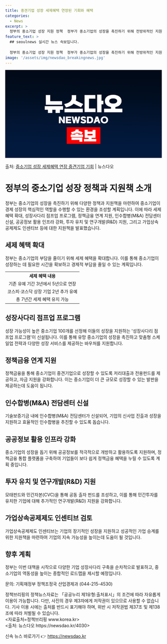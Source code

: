 ```yaml
---
title: 중견기업 성장 세제혜택 연장된 기회와 혜택
categories:
  - News
excerpt: >
  정부의 중소기업 성장 지원 정책  정부가 중소기업의 성장을 촉진하기 위해 전방위적인 지원 정책을 마련했습니다…
feature_text: >
  ## seoulnews 실시간 뉴스 속보입니다.

  정부의 중소기업 성장 지원 정책  정부가 중소기업의 성장을 촉진하기 위해 전방위적인 지원 정책을 마련했습니다…
image: '/assets/img/newsdao_breakingnews.jpg'
---
```


![뉴스다오 속보](/assets/img/newsdao_breakingnews.jpg)

<p>출처: <a href="https://newsdao.kr/4030" rel="dofollow">중소기업 성장 세제혜택 연장 중견기업 기회</a> | 뉴스다오</p>

<h1>정부의 중소기업 성장 정책과 지원책 소개</h1>
<p data-ke-size="size16">정부는 중소기업의 성장을 촉진하기 위해 다양한 정책과 지원책을 마련하여 중소기업이 경제 성장의 핵심적인 역할을 수행할 수 있는 환경을 조성할 계획입니다. 이에 따라 세제 혜택 확대, 성장사다리 점프업 프로그램, 정책금융 연계 지원, 인수합병(M&A) 전담센터 신설, 공공정보 활용 인프라 강화, 투자 유치 및 연구개발(R&D) 지원, 그리고 가업상속공제제도 인센티브 등에 대한 지원책을 발표했습니다.</p>

<h2>세제 혜택 확대</h2>
<p data-ke-size="size16">정부는 중소기업의 부담을 줄이기 위해 세제 혜택을 확대합니다. 이를 통해 중소기업이 성장하는 데 필요한 시간을 확보하고 경제적 부담을 줄일 수 있는 계획입니다.</p>
<table>
  <tr>
    <td style="text-align: center; height: 17px;"><b>세제 혜택 내용</b></td>
  </tr>
  <tr>
    <td style="text-align: center; height: 17px;">기존 유예 기간 3년에서 5년으로 연장</td>
  </tr>
  <tr>
    <td style="text-align: center; height: 17px;">코스피·코스닥 상장 기업 2년 추가 유예</td>
  </tr>
  <tr>
    <td style="text-align: center; height: 17px;">총 7년간 세제 혜택 유지 가능</td>
  </tr>
</table>

<h2>성장사다리 점프업 프로그램</h2>
<p data-ke-size="size16">성장 가능성이 높은 중소기업 100개를 선정해 이들의 성장을 지원하는 '성장사다리 점프업 프로그램'이 신설됩니다. 이를 통해 유망 중소기업의 성장을 촉진하고 맞춤형 스케일업 전략과 다양한 성장 서비스를 제공하는 바우처를 지원합니다.</p>

<h2>정책금융 연계 지원</h2>
<p data-ke-size="size16">정책금융을 통해 중소기업이 중견기업으로 성장할 수 있도록 저리대출과 전용펀드를 제공하고, 자금 지원을 강화합니다. 이는 중소기업이 더 큰 규모로 성장할 수 있는 발판을 제공하는데 도움이 됩니다.</p>

<h2>인수합병(M&A) 전담센터 신설</h2>
<p data-ke-size="size16">기술보증기금 내에 인수합병(M&A) 전담센터가 신설되어, 기업의 신사업 진출과 성장을 지원하고 효율적인 인수합병을 추진할 수 있도록 돕습니다.</p>

<h2>공공정보 활용 인프라 강화</h2>
<p data-ke-size="size16">중소기업의 성장을 돕기 위해 공공정보를 적극적으로 개방하고 활용하도록 지원하며, 정책금융 통합 플랫폼을 구축하여 기업들이 보다 쉽게 정책금융 혜택을 누릴 수 있도록 계획 중입니다.</p>

<h2>투자 유치 및 연구개발(R&D) 지원</h2>
<p data-ke-size="size16">모태펀드와 민간자본(CVC)을 통해 공동 출자 펀드를 조성하고, 이를 통해 민간투자를 유치한 기업에 대해 추가적인 연구개발(R&D) 지원을 강화합니다.</p>

<h2>가업상속공제제도 인센티브 검토</h2>
<p data-ke-size="size16">가업상속공제제도 인센티브는 기업의 장기적인 성장을 지원하고 성공적인 가업 승계를 위한 지원책을 마련하여 기업의 지속 가능성을 높이는데 도움이 될 것입니다.</p>

<h2>향후 계획</h2>
<p data-ke-size="size16">정부는 이번 대책을 시작으로 다양한 기업 성장사다리 구축을 순차적으로 발표하고, 중소기업의 역동성을 높이는 종합적인 로드맵을 제시할 예정입니다.</p>

<p data-ke-size="size16">문의: 기획재정부 정책조정국 산업경제과 (044-215-4530)</p>
<p data-ke-size="size16">정책브리핑의 정책뉴스자료는 「공공누리 제1유형:출처표시」의 조건에 따라 자유롭게 이용이 가능합니다. 다만, 사진의 경우 제3자에게 저작권이 있으므로 사용할 수 없습니다. 기사 이용 시에는 출처를 반드시 표기해야 하며, 위반 시 저작권법 제37조 및 제138조에 따라 처벌될 수 있습니다. <br> 
<자료출처=정책브리핑 www.korea.kr><br> 
<출처: 뉴스다오 https://newsdao.kr/4030></p>
 

신속 뉴스 바로가기 👉 <a href="https://newsdao.kr" rel="dofollow">https://newsdao.kr</a>


